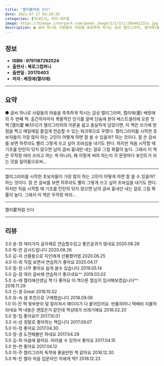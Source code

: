 ```yaml
---
title: "캘리愛처럼 쓰다"
date: 2021-07-17 03:29:25
categories: [국내도서, 취미-레저]
image: https://bimage.interpark.com/goods_image/2/2/3/1/266462231s.jpg
description: ● 글씨 하나로 사람들의 마음을 촉촉하게 적시는 감성 캘리그라퍼, 캘리애(愛) 배정애의 두 번째 책. 출간하자마자 폭발적인 인기를 끌며 단숨에 분야 베스트셀러에 오른 첫 책 [캘리愛 빠지다]가 캘리그라피의 이론을 쉽고 충실하게 담았다면, 이 책은 쓰기에 방점을 찍고 매일매일 즐겁게 연
---
```


## **정보**

- **ISBN : 9791187292524**
- **출판사 : 북로그컴퍼니**
- **출판일 : 20170403**
- **저자 : 배정애(캘리애)**

------



## **요약**

●  글씨 하나로 사람들의 마음을 촉촉하게 적시는 감성 캘리그라퍼, 캘리애(愛) 배정애의 두 번째 책. 출간하자마자 폭발적인 인기를 끌며 단숨에 분야 베스트셀러에 오른 첫 책 [캘리愛 빠지다]가 캘리그라피의 이론을 쉽고 충실하게 담았다면, 이 책은 쓰기에 방점을 찍고 매일매일 즐겁게 연습할 수 있는 워크북으로 꾸몄다. 캘리그라피를 시작한 초보자들이 가장 많이 하는 고민이 어떻게 하면 잘 쓸 수 있을까? 하는 것이다. 잘 쓴 글씨를 보면 하루라도 빨리 그렇게 쓰고 싶어 조바심을 내기도 한다. 하지만 처음 시작할 때 기초를 탄탄히 닦지 않으면 남의 글씨 흉내만 내는 걸로 그칠 확률이 높다. 그래서 이 책은 무작정 따라 쓰라고 하는 게 아니라, 왜 이렇게 써야 하는지 각 문장마다 포인트가 되는 것을 짚어줌으로써...

------

캘리그라피를 시작한 초보자들이 가장 많이 하는 고민이 어떻게 하면 잘 쓸 수 있을까? 하는 것이다. 잘 쓴 글씨를 보면 하루라도 빨리 그렇게 쓰고 싶어 조바심을 내기도 한다. 하지만 처음 시작할 때 기초를 탄탄히 닦지 않으면 남의 글씨 흉내만 내는 걸로 그칠 확률이 높다. 그래서 이 책은 무작정 따라... 

------


캘리愛처럼 쓰다 

------


## **리뷰** 

3.0 윤-정 여러가지 글자체로 연습할수있고 좋은글귀가 많네요 2020.08.28 <br/>5.0 박-연 감사드립니다 2020.08.26 <br/>5.0 김-자 선물용으로 지인에게 선물했어염 2020.06.25 <br/>4.0 이-희 직접 보면서 연습하기 좋아요 2020.04.17 <br/>5.0 정-정 너무 좋아요 쉽게 쓸수 있습니다 2019.05.14 <br/>5.0 김-정 여러 글씨체 연습하기 좋으네요^^ 2019.03.02 <br/>5.0 소-애 캘리애선생님 책 다 좋아요 이.책으론 열심히 임서해보겠습니다^^ 2018.11.29 <br/>5.0 신-경 Great  2018.10.02 <br/>5.0 유-숙 샘 추천으로 구매했습니다  2018.09.06 <br/>1.0 이-진 책 윗부분이 덜 잘라져서 페이지가 다 붙어있어요.
반품하려니 택배비 지불하라네요
책 내용은 괜찮은거 같은데 책상태가 쓰레기예요 2018.02.20 <br/>5.0 정-임 좋아요!!! 2017.10.01 <br/>3.0 서-성 정말로 좋아하는 책입니다  2017.09.07 <br/>5.0 이-정 좋아요 2017.04.30 <br/>5.0 장-경 도전해볼만 하네요 2017.04.29 <br/>5.0 김-희 마음에 들어요. 따라쓸 수 있어서 좋아요 2017.04.15 <br/>5.0 한-연 좋아요 2017.04.12 <br/>5.0 이-주 캘리그라피 독학에 좋을만한 책 같아요 2016.12.30 <br/>5.0 박-린 캘리 처음 입문자인 저에게 딱!! 2016.12.23 <br/>